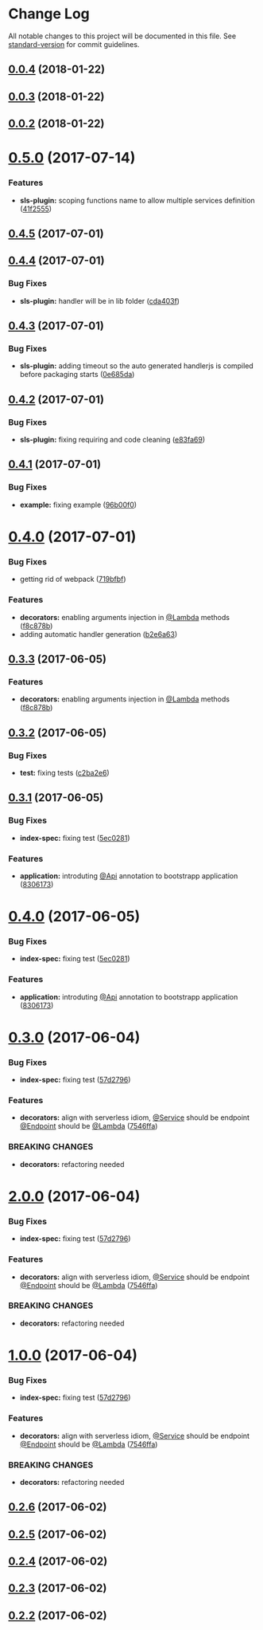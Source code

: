 # Change Log

All notable changes to this project will be documented in this file. See [standard-version](https://github.com/conventional-changelog/standard-version) for commit guidelines.

<a name="0.0.4"></a>
## [0.0.4](https://github.com/mttrbit/serverless-api-decorators/compare/v0.0.3...v0.0.4) (2018-01-22)



<a name="0.0.3"></a>
## [0.0.3](https://github.com/mttrbit/serverless-api-decorators/compare/v0.0.3-rc.1...v0.0.3) (2018-01-22)



<a name="0.0.2"></a>
## [0.0.2](https://github.com/mttrbit/serverless-api-decorators/compare/v0.0.3-rc.1...v0.0.2) (2018-01-22)



<a name="0.5.0"></a>
# [0.5.0](https://github.com/davidecavaliere/serverless-api-decorators/compare/v0.4.5...v0.5.0) (2017-07-14)


### Features

* **sls-plugin:** scoping functions name to allow multiple services definition ([41f2555](https://github.com/davidecavaliere/serverless-api-decorators/commit/41f2555))



<a name="0.4.5"></a>
## [0.4.5](https://github.com/davidecavaliere/serverless-api-decorators/compare/v0.4.4...v0.4.5) (2017-07-01)



<a name="0.4.4"></a>
## [0.4.4](https://github.com/davidecavaliere/serverless-api-decorators/compare/v0.4.3...v0.4.4) (2017-07-01)


### Bug Fixes

* **sls-plugin:** handler will be in lib folder ([cda403f](https://github.com/davidecavaliere/serverless-api-decorators/commit/cda403f))



<a name="0.4.3"></a>
## [0.4.3](https://github.com/davidecavaliere/serverless-api-decorators/compare/v0.4.2...v0.4.3) (2017-07-01)


### Bug Fixes

* **sls-plugin:** adding timeout so the auto generated handlerjs is compiled before packaging starts ([0e685da](https://github.com/davidecavaliere/serverless-api-decorators/commit/0e685da))



<a name="0.4.2"></a>
## [0.4.2](https://github.com/davidecavaliere/serverless-api-decorators/compare/v0.4.1...v0.4.2) (2017-07-01)


### Bug Fixes

* **sls-plugin:** fixing requiring and code cleaning ([e83fa69](https://github.com/davidecavaliere/serverless-api-decorators/commit/e83fa69))



<a name="0.4.1"></a>
## [0.4.1](https://github.com/davidecavaliere/serverless-api-decorators/compare/v0.4.0...v0.4.1) (2017-07-01)


### Bug Fixes

* **example:** fixing example ([96b00f0](https://github.com/davidecavaliere/serverless-api-decorators/commit/96b00f0))



<a name="0.4.0"></a>
# [0.4.0](https://github.com/davidecavaliere/serverless-api-decorators/compare/v0.3.2...v0.4.0) (2017-07-01)


### Bug Fixes

* getting rid of webpack ([719bfbf](https://github.com/davidecavaliere/serverless-api-decorators/commit/719bfbf))


### Features

* **decorators:** enabling arguments injection in [@Lambda](https://github.com/Lambda) methods ([f8c878b](https://github.com/davidecavaliere/serverless-api-decorators/commit/f8c878b))
* adding automatic handler generation ([b2e6a63](https://github.com/davidecavaliere/serverless-api-decorators/commit/b2e6a63))



<a name="0.3.3"></a>
## [0.3.3](https://github.com/davidecavaliere/serverless-api-decorators/compare/v0.3.2...v0.3.3) (2017-06-05)


### Features

* **decorators:** enabling arguments injection in [@Lambda](https://github.com/Lambda) methods ([f8c878b](https://github.com/davidecavaliere/serverless-api-decorators/commit/f8c878b))



<a name="0.3.2"></a>
## [0.3.2](https://github.com/davidecavaliere/serverless-api-decorators/compare/v0.3.1...v0.3.2) (2017-06-05)


### Bug Fixes

* **test:** fixing tests ([c2ba2e6](https://github.com/davidecavaliere/serverless-api-decorators/commit/c2ba2e6))



<a name="0.3.1"></a>
## [0.3.1](https://github.com/davidecavaliere/serverless-api-decorators/compare/v0.3.0...v0.3.1) (2017-06-05)


### Bug Fixes

* **index-spec:** fixing test ([5ec0281](https://github.com/davidecavaliere/serverless-api-decorators/commit/5ec0281))


### Features

* **application:** introduting [@Api](https://github.com/Api) annotation to bootstrapp application ([8306173](https://github.com/davidecavaliere/serverless-api-decorators/commit/8306173))



<a name="0.4.0"></a>
# [0.4.0](https://github.com/davidecavaliere/serverless-api-decorators/compare/v0.3.0...v0.4.0) (2017-06-05)


### Bug Fixes

* **index-spec:** fixing test ([5ec0281](https://github.com/davidecavaliere/serverless-api-decorators/commit/5ec0281))


### Features

* **application:** introduting [@Api](https://github.com/Api) annotation to bootstrapp application ([8306173](https://github.com/davidecavaliere/serverless-api-decorators/commit/8306173))



<a name="0.3.0"></a>
# [0.3.0](https://github.com/davidecavaliere/serverless-api-decorators/compare/v0.2.6...v0.3.0) (2017-06-04)


### Bug Fixes

* **index-spec:** fixing test ([57d2796](https://github.com/davidecavaliere/serverless-api-decorators/commit/57d2796))


### Features

* **decorators:** align with serverless idiom, [@Service](https://github.com/Service) should be endpoint [@Endpoint](https://github.com/Endpoint) should be [@Lambda](https://github.com/Lambda) ([7546ffa](https://github.com/davidecavaliere/serverless-api-decorators/commit/7546ffa))


### BREAKING CHANGES

* **decorators:** refactoring needed



<a name="2.0.0"></a>
# [2.0.0](https://github.com/davidecavaliere/serverless-api-decorators/compare/v0.2.6...v2.0.0) (2017-06-04)


### Bug Fixes

* **index-spec:** fixing test ([57d2796](https://github.com/davidecavaliere/serverless-api-decorators/commit/57d2796))


### Features

* **decorators:** align with serverless idiom, [@Service](https://github.com/Service) should be endpoint [@Endpoint](https://github.com/Endpoint) should be [@Lambda](https://github.com/Lambda) ([7546ffa](https://github.com/davidecavaliere/serverless-api-decorators/commit/7546ffa))


### BREAKING CHANGES

* **decorators:** refactoring needed



<a name="1.0.0"></a>
# [1.0.0](https://github.com/davidecavaliere/serverless-api-decorators/compare/v0.2.6...v1.0.0) (2017-06-04)


### Bug Fixes

* **index-spec:** fixing test ([57d2796](https://github.com/davidecavaliere/serverless-api-decorators/commit/57d2796))


### Features

* **decorators:** align with serverless idiom, [@Service](https://github.com/Service) should be endpoint [@Endpoint](https://github.com/Endpoint) should be [@Lambda](https://github.com/Lambda) ([7546ffa](https://github.com/davidecavaliere/serverless-api-decorators/commit/7546ffa))


### BREAKING CHANGES

* **decorators:** refactoring needed



<a name="0.2.6"></a>
## [0.2.6](https://github.com/davidecavaliere/serverless-api-decorators/compare/v0.2.5...v0.2.6) (2017-06-02)



<a name="0.2.5"></a>
## [0.2.5](https://github.com/davidecavaliere/serverless-api-decorators/compare/v0.2.4...v0.2.5) (2017-06-02)



<a name="0.2.4"></a>
## [0.2.4](https://github.com/davidecavaliere/serverless-api-decorators/compare/v0.2.3...v0.2.4) (2017-06-02)



<a name="0.2.3"></a>
## [0.2.3](https://github.com/davidecavaliere/serverless-api-decorators/compare/v0.2.2...v0.2.3) (2017-06-02)



<a name="0.2.2"></a>
## [0.2.2](https://github.com/davidecavaliere/serverless-api-decorators/compare/v0.2.1...v0.2.2) (2017-06-02)
